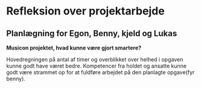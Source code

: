 # Refleksion over projektarbejde
## Planlægning for Egon, Benny, kjeld og Lukas

**Musicon projektet, hvad kunne være gjort smartere?**

Hovedregningen på antal af timer og overblikket over helhed i opgaven kunne godt have været bedre.
Kompetencer fra holdet og ansatte kunne godt være strammet op for at fuldføre arbejdet på den planlagte opgave(fyr benny).






